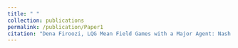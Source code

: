 ```yaml
---
title: " "
collection: publications
permalink: /publication/Paper1 
citation: "Dena Firoozi, LQG Mean Field Games with a Major Agent: Nash Certainty Equivalence versus Probabilistic Approach"
---
```

<!---This paper is about the number 1. The number 2 is left for future work.-->
<!---[Download paper here](http://academicpages.github.io/files/paper1.pdf)-->
<!---Recommended citation: -->

